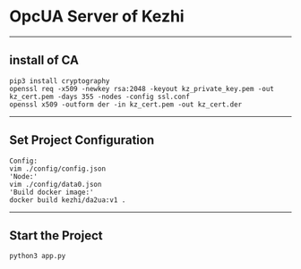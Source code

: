# OpcUA Server of Kezhi
---
## install of CA	
```shell script
pip3 install cryptography
openssl req -x509 -newkey rsa:2048 -keyout kz_private_key.pem -out kz_cert.pem -days 355 -nodes -config ssl.conf
openssl x509 -outform der -in kz_cert.pem -out kz_cert.der
```
---
## Set Project Configuration
``` shell script
Config:
vim ./config/config.json
'Node:'
vim ./config/data0.json
'Build docker image:'
docker build kezhi/da2ua:v1 .
```
---
## Start the Project
```python
python3 app.py
```
